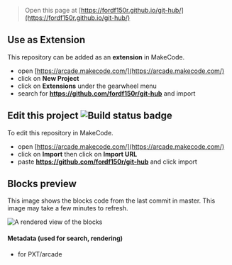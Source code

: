  


> Open this page at [https://fordf150r.github.io/git-hub/](https://fordf150r.github.io/git-hub/)

## Use as Extension

This repository can be added as an **extension** in MakeCode.

* open [https://arcade.makecode.com/](https://arcade.makecode.com/)
* click on **New Project**
* click on **Extensions** under the gearwheel menu
* search for **https://github.com/fordf150r/git-hub** and import

## Edit this project ![Build status badge](https://github.com/fordf150r/git-hub/workflows/MakeCode/badge.svg)

To edit this repository in MakeCode.

* open [https://arcade.makecode.com/](https://arcade.makecode.com/)
* click on **Import** then click on **Import URL**
* paste **https://github.com/fordf150r/git-hub** and click import

## Blocks preview

This image shows the blocks code from the last commit in master.
This image may take a few minutes to refresh.

![A rendered view of the blocks](https://github.com/fordf150r/git-hub/raw/master/.github/makecode/blocks.png)

#### Metadata (used for search, rendering)

* for PXT/arcade
<script src="https://makecode.com/gh-pages-embed.js"></script><script>makeCodeRender("{{ site.makecode.home_url }}", "{{ site.github.owner_name }}/{{ site.github.repository_name }}");</script>
